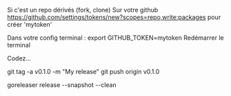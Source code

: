 Si c'est un repo dérivés (fork, clone) Sur votre github https://github.com/settings/tokens/new?scopes=repo,write:packages pour créer 'mytoken'

Dans votre config terminal :
export GITHUB_TOKEN=mytoken
Redémarrer le terminal

Codez...

git tag -a v0.1.0 -m "My release"
git push origin v0.1.0

goreleaser release --snapshot --clean
